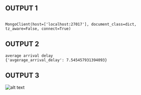 
## OUTPUT 1
 
````

MongoClient(host=['localhost:27017'], document_class=dict, tz_aware=False, connect=True)

````

## OUTPUT 2

````
average arrival delay 
{'avgerage_arrival_delay': 7.545457931394093}

````
## OUTPUT 3

![alt text](http://)
